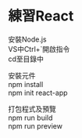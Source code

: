 # 練習React

安裝Node.js  
VS中Ctrl+`開啟指令  
cd至目錄中

安裝元件  
npm install  
npm init react-app  

打包程式及預覽  
npm run build  
npm run preview

